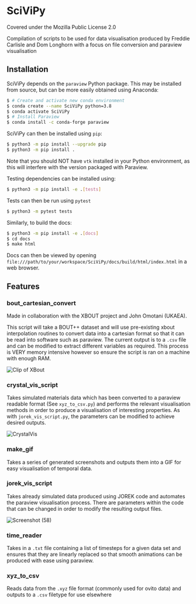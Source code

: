 # SciViPy

Covered under the Mozilla Public License 2.0

Compilation of scripts to be used for data visualisation produced by Freddie Carlisle
and Dom Longhorn with a focus on file conversion and paraview visualisation

## Installation

SciViPy depends on the `paraview` Python package. This may be installed from source, but
can be more easily obtained using Anaconda:

```bash
$ # Create and activate new conda environment
$ conda create --name SciViPy python=3.8
$ conda activate SciViPy
$ # Install Paraview
$ conda install -c conda-forge paraview
```

SciViPy can then be installed using `pip`:

```bash
$ python3 -m pip install --upgrade pip
$ python3 -m pip install .
```

Note that you should NOT have `vtk` installed in your Python environment, as this will
interfere with the version packaged with Paraview.

Testing dependencies can be installed using:

```bash
$ python3 -m pip install -e .[tests]
```

Tests can then be run using `pytest`

```bash
$ python3 -m pytest tests
```

Similarly, to build the docs:

```bash
$ python3 -m pip install -e .[docs]
$ cd docs
$ make html
```

Docs can then be viewed by opening
`file:///path/to/your/workspace/SciViPy/docs/build/html/index.html` in a web browser.

## Features

### bout_cartesian_convert 

Made in collaboration with the XBOUT project and John Omotani (UKAEA).

This script will take a BOUT++ dataset and will use pre-existing xbout interpolation
routines to convert data into a cartesian format so that it can be read into software
such as paraview. The current output is to a `.csv` file and can be modified to extract
different variables as required. This process is VERY memory intensive however so ensure
the script is ran on a machine with enough RAM.

![Clip of XBout](https://user-images.githubusercontent.com/64920607/191275860-8a3a2c59-a197-4296-9c45-fcc3e119485e.png)

### crystal_vis_script

Takes simulated materials data which has been converted to a paraview readable format
(See `xyz_to_csv.py`) and performs the relevant visualisation methods in order to
produce a visualisation of interesting properties. As with `jorek_vis_script.py`, the
parameters can be modified to achieve desired outputs.

![CrystalVis](https://user-images.githubusercontent.com/64920607/191737728-f1614f16-05b6-4342-a626-0589d4fa47a5.png)


### make_gif

Takes a series of generated screenshots and outputs them into a GIF for easy
visualisation of temporal data.

### jorek_vis_script

Takes already simulated data produced using JOREK code and automates the paraview
visualisation process. There are parameters within the code that can be changed in order
to modify the resulting output files.

![Screenshot (58)](https://user-images.githubusercontent.com/110162827/191276969-16926ce2-cdf6-45c2-8770-bf94929f8870.png)

### time_reader

Takes in a `.txt` file containing a list of timesteps for a given data set and ensures
that they are linearly replaced so that smooth animations can be produced with ease
using paraview.

### xyz_to_csv

Reads data from the `.xyz` file format (commonly used for ovito data) and outputs to a
`.csv` filetype for use elsewhere 
